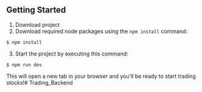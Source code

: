 ## Getting Started
1. Download project
2. Download required node packages using the ``` npm install ``` command:
```
$ npm install
```
3. Start the project by executing this command:
```
$ npm run dev
```
This will open a new tab in your browser and you'll be ready to start trading stocks!#   T r a d i n g _ B a c k e n d  
 